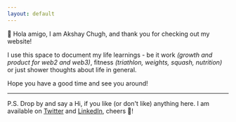```yaml
---
layout: default
---
```


👋 Hola amigo, I am Akshay Chugh, and thank you for checking out my website!
  
    
      
        
I use this space to document my life learnings - be it work _(growth and product for web2 and web3)_, fitness _(triathlon, weights, squash, nutrition)_ or just shower thoughts about life in general. 

Hope you have a good time and see you around!
  
    
      
        
-------
  
  
P.S.
Drop by and say a Hi, if you like (or don't like) anything here. I am available on [Twitter](https://twitter.com/akshay2603c) and [LinkedIn](https://www.linkedin.com/in/akshaychugh2603/), cheers 👯!  
  
    
      
        
        
